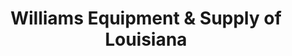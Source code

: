---
title: "Williams Equipment & Supply of Louisiana"
url: /bossier-city/williams-equipment-and-supply-of-louisiana/
shop: hardware
---